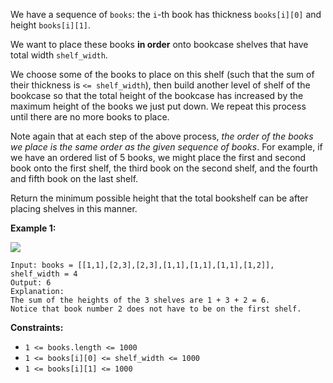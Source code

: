 We have a sequence of `books`: the `i`-th book has thickness `books[i][0]` and
height `books[i][1]`.

We want to place these books **in order**  onto bookcase shelves that have
total width `shelf_width`.

We choose some of the books to place on this shelf (such that the sum of their
thickness is `<= shelf_width`), then build another level of shelf of the
bookcase so that the total height of the bookcase has increased by the maximum
height of the books we just put down.  We repeat this process until there are
no more books to place.

Note again that at each step of the above process, _the order of the books we
place is the same order as the given sequence of books_.  For example, if we
have an ordered list of 5 books, we might place the first and second book onto
the first shelf, the third book on the second shelf, and the fourth and fifth
book on the last shelf.

Return the minimum possible height that the total bookshelf can be after
placing shelves in this manner.



**Example 1:**

![](https://assets.leetcode.com/uploads/2019/06/24/shelves.png)

    
    
    Input: books = [[1,1],[2,3],[2,3],[1,1],[1,1],[1,1],[1,2]], shelf_width = 4
    Output: 6
    Explanation:
    The sum of the heights of the 3 shelves are 1 + 3 + 2 = 6.
    Notice that book number 2 does not have to be on the first shelf.
    



**Constraints:**

  * `1 <= books.length <= 1000`
  * `1 <= books[i][0] <= shelf_width <= 1000`
  * `1 <= books[i][1] <= 1000`


